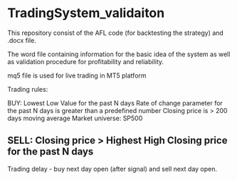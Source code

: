# TradingSystem_validaiton

This repository consist of the AFL code (for backtesting the strategy) and .docx file.

The word file containing information for the basic idea of the system as well as validation procedure for profitability and reliability.

mq5 file is used for live trading in MT5 platform


Trading rules:

BUY:
Lowest Low Value for the past N days
Rate of change parameter for the past N days is greater than a predefined number 
Closing price is > 200 days moving average
Market universe: SP500

SELL:
Closing price > Highest High Closing price for the past N days
------------------------------------------------------------------------
Trading delay - buy next day open (after signal) and sell next day open.

